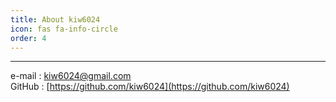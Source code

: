 ```yaml
---
title: About kiw6024
icon: fas fa-info-circle
order: 4
---
```




---

e-mail : [kiw6024@gmail.com](kiw6024@gmail.com)<br>
GitHub : [https://github.com/kiw6024](https://github.com/kiw6024)

